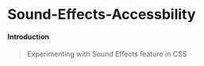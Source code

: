 # Sound-Effects-Accessbility



#### Introduction

> Experimenting with Sound Effects feature in CSS
